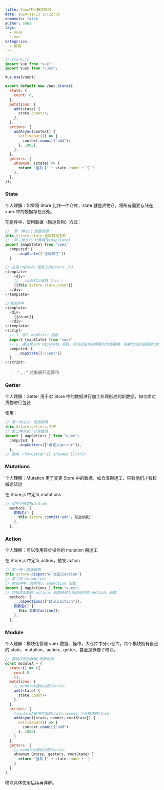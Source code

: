```yaml
---
title: Vuex核心概念总结
date: 2020-11-13 17:22:30
comments: false
author: 8963
tags:
  - vuex
  - vue
categories:
  - 前端
---
```




```javascript
// store.js
import Vue from "vue";
import Vuex from "vuex";

Vue.use(Vuex);

export default new Vuex.Store({
  state: {
    count: 0,
  },
  mutations: {
    add(state) {
      state.count++;
    },
  },
  actions: {
    addAsync(context) {
      setTimeout(() => {
        context.commit("add");
      }, 1000);
    },
  },
  getters: {
    showNum: (state) => {
      return "当前【" + state.count + "】";
    },
  },
});
```

### State

个人理解：如果将 Store 比作一件仓库，state 就是货物仓，将所有需要存储在 vuex 中的数据存在此处。

在组件中，使用数据（搬运货物）方式：

```javascript
//	第一种方式:直接调用
this.$store.state.全局数据名称
//	第二种方式:计算属性(mapState)
import {mapState} from 'vuex'
  computed：{
    ...mapState(['全局属性'])
  }
```

```javascript
// 在某个组件中，使用上例(store.js)
<template>
	<div>
  	//	（此处可以省略 this ）
  	{{this.$store.state.count}}
  </div>
</template>
```

```javascript
//某组件中
<template>
  <div>
  	{{count}}
  </div>
</template>
<script>
  // 1、导入 mapState 函数
  import {mapState} from 'vuex'
  // 2、通过导入的 mapState 函数，将当前组件的需要的全局数据，映射为当前组建的computed计算属性
  computed：{
    ...mapState({'count'})
  }
</script>
```

> `“...”` 对象展开运算符

### Getter

个人理解：Getter 用于对 Store 中的数据进行加工处理形成的新数据，如仓库对货物进行包装

使用：

```javascript
// 第一种方式：直接调用
this.$store.getters.名称
// 第二种方式：计算属性
import { mapGetters } from "vuex";
  computed: {
    ...mapGetters(["自定义getter"]),
  },
// 使用：<h3>Getter:{{ showNum }}</h3>
```

### Mutations

个人理解：Mutation 用于变更 Store 中的数据，如仓库搬运工，只有他们才有权搬运货运

在 Store.js 中定义 mutations

```javascript
// 组件中触发Mutation
  methods: {
    函数名() {
      this.$store.commit("add"，可选参数);
    },
  },
```

### Action

个人理解：可以使用异步操作的 mutation 搬运工

在 Store.js 中定义 action，触发 action

```javascript
// 第一种：直接调用
this.$store.dispatch('自定义action')
// 第二种：mapAction
// 在组件中，按需导入 mapAction 函数
import { mapActions } from "vuex";
// 将指定函数的 actions 函数映射为当前组件的 methods 函数
  methods: {
    ...mapActions(["自定义action"]),
    函数名() {
      this.自定义action();
    },
  },
```

### Module

个人理解：模块化管理 vuex 数据、操作，大仓库中分小仓库。每个模块拥有自己的 state、mutation、action、getter、甚至是嵌套子模块。

```javascript
// 模块内部的数据,参数说明
const moduleA = {
  state:() => ({
  	count:0
	}),
  mutations: {
    // moduleA模块内部的state
    add(state) {
      state.count++
    },
  },
  actions: {
    //moduleA模块内部的state,commit,全局模块的state
    addAsync({state，commit，rootState}) {
      setTimeout(() => {
        context.commit("add")
      }, 1000)
    }
  },
  getters: {
    // moduleA模块内部的state
    showNum（state, getters, rootState）{
      return '当前【' + state.count + '】'
    }
  }
}
```

模块具体使用后续再详解。